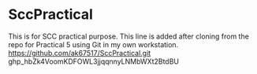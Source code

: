 # SccPractical
This is for SCC practical purpose.
This line is added after cloning from the repo for Practical 5
using Git in my own workstation.
https://github.com/ak67517/SccPractical.git
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